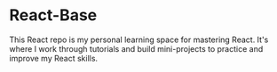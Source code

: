 # React-Base
 This React repo is my personal learning space for mastering React. It's where I work through tutorials and build mini-projects to practice and improve my React skills.
